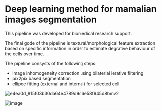 # Deep learning method for mamalian images segmentation


This pipeline was developed for biomedical research support.

The final gode of the pipeline is textural/morphological feature extraction based on specific information in order to estimate degrative behaviour of the cells over time. 

The pipeline consysts of the following steps:
- image inhomogeneity correction using bilaterial ierative filtering
- pix2pix based segmentation
- ellipce fitting (external and internal) for selected cell

![e4ea0d_815f03b30da64e4789d9d6e58f945d8bmv2](https://github.com/user-attachments/assets/a568e705-6bce-4368-b4f7-19d9b351954b)

![image](https://github.com/user-attachments/assets/fafcbab9-b5f3-49f5-be8c-25c54da07462)



